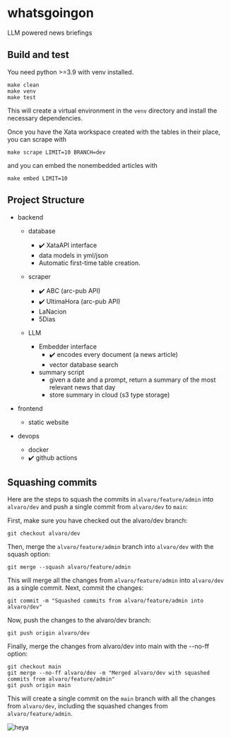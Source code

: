 # whatsgoingon
LLM powered news briefings

## Build and test
You need python >=3.9 with venv installed.
    
    make clean
    make venv
    make test

This will create a virtual environment in the `venv` directory
and install the necessary dependencies.

Once you have the Xata workspace created with the tables in their place, you can scrape with

    make scrape LIMIT=10 BRANCH=dev
    
and you can embed the nonembedded articles with

    make embed LIMIT=10
    

## Project Structure
* backend
    * database
        * :heavy_check_mark: XataAPI interface
        * data models in yml/json
        * Automatic first-time table creation.

    * scraper  
        * :heavy_check_mark: ABC (arc-pub API) 
        * :heavy_check_mark: UltimaHora (arc-pub API)
        * LaNacion
        * 5Dias
    
    * LLM
        * Embedder interface
            * :heavy_check_mark: encodes every document (a news article)
            * vector database search
        * summary script
            * given a date and a prompt, return a summary of the most relevant news that day
            * store summary in cloud (s3 type storage)

* frontend
    * static website

* devops
    * docker
    * ✔️ github actions



## Squashing commits

Here are the steps to squash the commits in `alvaro/feature/admin` into `alvaro/dev` and push a single commit from `alvaro/dev` to `main`:

First, make sure you have checked out the alvaro/dev branch:
```
git checkout alvaro/dev
```

Then, merge the `alvaro/feature/admin` branch into `alvaro/dev` with the squash option:
```
git merge --squash alvaro/feature/admin
```

This will merge all the changes from `alvaro/feature/admin` into `alvaro/dev` as a single commit.
Next, commit the changes:
```
git commit -m "Squashed commits from alvaro/feature/admin into alvaro/dev"
```

Now, push the changes to the alvaro/dev branch:
```
git push origin alvaro/dev
```

Finally, merge the changes from alvaro/dev into main with the --no-ff option:
```
git checkout main
git merge --no-ff alvaro/dev -m "Merged alvaro/dev with squashed commits from alvaro/feature/admin"
git push origin main
```
This will create a single commit on the `main` branch with all the changes from `alvaro/dev`, including the squashed changes from `alvaro/feature/admin`.

![heya](https://user-images.githubusercontent.com/12618690/233628803-6d13b39b-839b-479b-9760-da9fe9bfa75f.jpg)
